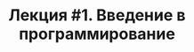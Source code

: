 ---
title: "Лекция #1. Введение в программирование"
description: "Lorem ipsum dolor sit amet"
#repo: "#" # delete this line if you want a blog-like page
weight: 1
draft: false
---